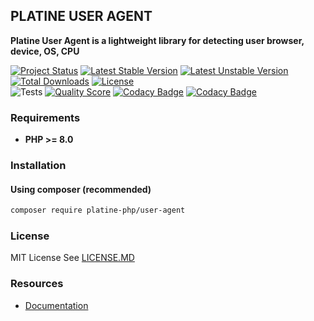 ## PLATINE USER AGENT
**Platine User Agent is a lightweight library for detecting user browser, device, OS, CPU**

[![Project Status](http://opensource.box.com/badges/active.svg)](http://opensource.box.com/badges)
[![Latest Stable Version](https://poser.pugx.org/platine-php/user-agent/v)](https://packagist.org/packages/platine-php/user-agent)
[![Latest Unstable Version](https://poser.pugx.org/platine-php/user-agent/v/unstable)](https://packagist.org/packages/platine-php/user-agent)
[![Total Downloads](https://poser.pugx.org/platine-php/user-agent/downloads)](https://packagist.org/packages/platine-php/user-agent)
[![License](https://poser.pugx.org/platine-php/user-agent/license)](https://packagist.org/packages/platine-php/user-agent)  
![Tests](https://github.com/platine-php/user-agent/actions/workflows/ci.yml/badge.svg)
[![Quality Score](https://img.shields.io/scrutinizer/g/platine-php/user-agent.svg?style=flat-square)](https://scrutinizer-ci.com/g/platine-php/user-agent)
[![Codacy Badge](https://app.codacy.com/project/badge/Grade/de9d4291c12e4761a83f69a1446dd5b5)](https://app.codacy.com/gh/platine-php/user-agent/dashboard?utm_source=gh&utm_medium=referral&utm_content=&utm_campaign=Badge_grade)
[![Codacy Badge](https://app.codacy.com/project/badge/Coverage/de9d4291c12e4761a83f69a1446dd5b5)](https://app.codacy.com/gh/platine-php/user-agent/dashboard?utm_source=gh&utm_medium=referral&utm_content=&utm_campaign=Badge_coverage)

### Requirements 
- **PHP >= 8.0**

### Installation
#### Using composer (recommended)
```bash
composer require platine-php/user-agent
```

### License
MIT License See [LICENSE.MD](LICENSE.MD)

### Resources
- [Documentation](https://docs.platine-php.com/packages/user-agent)